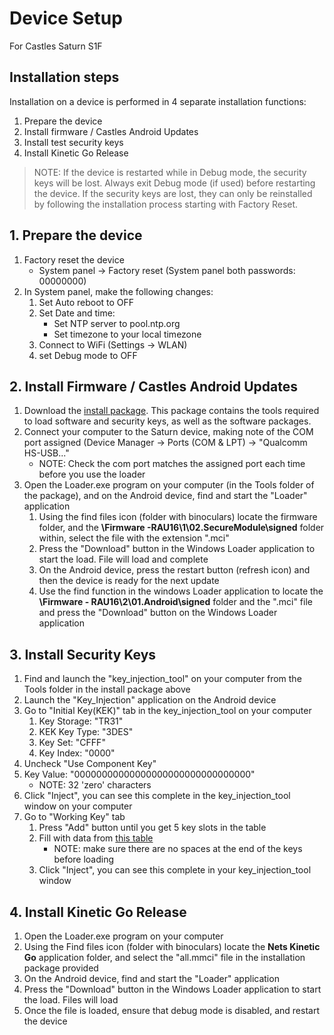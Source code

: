 # Device Setup

For Castles Saturn S1F

## Installation steps

Installation on a device is performed in 4 separate installation functions:

 1. Prepare the device
 2. Install firmware / Castles Android Updates
 3. Install test security keys
 4. Install Kinetic Go Release


> NOTE: If the device is restarted while in Debug mode, the security keys will be lost. Always exit Debug mode (if used) before restarting the device. If the security keys are lost, they can only be reinstalled by following the installation process starting with Factory Reset.

## 1. Prepare the device

1. Factory reset the device
    * System panel -> Factory reset (System panel both passwords: 00000000)
2. In System panel, make the following changes:
    1. Set Auto reboot to OFF
    2. Set Date and time:
        * Set NTP server to pool.ntp.org
        * Set timezone to your local timezone
    3. Connect to WiFi (Settings -> WLAN)
    4. set Debug mode to OFF

## 2. Install Firmware / Castles Android Updates

1. Download the 
[install package](https://kineticsmart-my.sharepoint.com/:u:/p/jim/ER6SD_gM185MqVvgr4Tlh1cBvJugHnnARvMWV29Sg3fb1g).
This package contains the tools required to load software and security keys,
as well as the software packages.
2. Connect your computer to the Saturn device, making note of the COM port 
assigned (Device Manager -> Ports (COM & LPT) -> "Qualcomm HS-USB..."
    * NOTE: Check the com port matches the assigned port each time before you use
    the loader
3. Open the Loader.exe program on your computer (in the Tools folder of the 
package), and on the Android device, find and start the "Loader" application
    1. Using the find files icon (folder with binoculars) locate the firmware 
    folder, and the **\Firmware -RAU16\1\02.SecureModule\signed** folder within, 
    select the file with the extension ".mci"
    2. Press the "Download" button in the Windows Loader application to start the
    load. File will load and complete
    3. On the Android device, press the restart button (refresh icon) and then
    the device is ready for the next update
    4. Use the find function in the windows Loader application to locate the
    **\Firmware - RAU16\2\01.Android\signed** folder and the ".mci" file and 
    press the "Download" button on the Windows Loader application

## 3. Install Security Keys

1. Find and launch the "key\_injection\_tool" on your computer from the Tools 
folder in the install package above
2. Launch the "Key\_Injection" application on the Android device
3. Go to "Initial Key(KEK)" tab in the key\_injection\_tool on your computer
    1. Key Storage: "TR31"
    2. KEK Key Type: "3DES"
    3. Key Set: "CFFF"
    4. Key Index: "0000"
4. Uncheck "Use Component Key"
5. Key Value: "00000000000000000000000000000000"
    * NOTE: 32 'zero' characters
6. Click "Inject", you can see this complete in the key\_injection\_tool window
on your computer
7. Go to "Working Key" tab
    1. Press "Add" button until you get 5 key slots in the table
    2. Fill with data from 
    [this table](https://kineticsmart-my.sharepoint.com/:x:/p/jim/EY_rInbUMtlBnab-S4YdBIUB81FZjyOXK8u6bvp35PDlHA?e=b8jcVr&wdLOR=c17B3895C-7B1D-4D0A-8D45-AC99C3A13C94) 
        * NOTE: make sure there are no spaces at the end of the keys before loading
    3. Click "Inject", you can see this complete in your key\_injection\_tool
    window

## 4. Install Kinetic Go Release

1. Open the Loader.exe program on your computer
2. Using the Find files icon (folder with binoculars) locate the **Nets Kinetic
Go** application folder, and select the "all.mmci" file in the installation 
package provided
3. On the Android device, find and start the "Loader" application
4. Press the "Download" button in the Windows Loader application to start the
load. Files will load
5. Once the file is loaded, ensure that debug mode is disabled, and restart the
device

